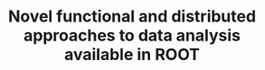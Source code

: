 ---
layout: default
title: Novel functional and distributed approaches to data analysis available in ROOT
authors: G. Amadio, J. Blomer, P. Canal, G. Ganis, E. Guiraud, P. Mato Vila, L. Moneta, D. Piparo, E. Tejedor and X. Valls Pla
publication: Journal of Physics, Conference Series, Volume 1085, Issue 4
year: 2017
type: RDF
doi: 10.1088/1742-6596/1085/4/042008
---